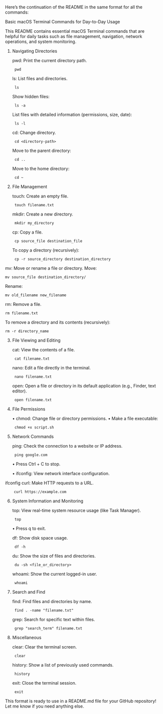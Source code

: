 Here’s the continuation of the README in the same format for all the commands:

Basic macOS Terminal Commands for Day-to-Day Usage

This README contains essential macOS Terminal commands that are helpful for daily tasks such as file management, navigation, network operations, and system monitoring.

1. Navigating Directories

	pwd: Print the current directory path.

		pwd


	ls: List files and directories.

		ls

	Show hidden files:

		ls -a


	List files with detailed information (permissions, size, date):

		ls -l


	cd: Change directory.

		cd <directory-path>

	Move to the parent directory:

		cd ..


	Move to the home directory:

		cd ~



2. File Management

	touch: Create an empty file.

		touch filename.txt


	mkdir: Create a new directory.

		mkdir my_directory


	cp: Copy a file.

		cp source_file destination_file

	To copy a directory (recursively):

		cp -r source_directory destination_directory


mv: Move or rename a file or directory.
	Move:

	mv source_file destination_directory/
 Rename:

	mv old_filename new_filename
 rm: Remove a file.

	rm filename.txt
 To remove a directory and its contents (recursively):	
 
 	rm -r directory_name



3. File Viewing and Editing

	cat: View the contents of a file.

		cat filename.txt


	nano: Edit a file directly in the terminal.

		nano filename.txt


	open: Open a file or directory in its default application (e.g., Finder, text editor).

		open filename.txt



4. File Permissions

	•	chmod: Change file or directory permissions.
	•	Make a file executable:

		chmod +x script.sh



5. Network Commands

	ping: Check the connection to a website or IP address.

		ping google.com

	•	Press Ctrl + C to stop.

	•	ifconfig: View network interface configuration.

ifconfig
	curl: Make HTTP requests to a URL.

		curl https://example.com



6. System Information and Monitoring

	top: View real-time system resource usage (like Task Manager).

		top

	•	Press q to exit.

	df: Show disk space usage.

		df -h


	du: Show the size of files and directories.

		du -sh <file_or_directory>


	whoami: Show the current logged-in user.

		whoami



7. Search and Find

	find: Find files and directories by name.

		find . -name "filename.txt"


	grep: Search for specific text within files.

		grep "search_term" filename.txt



8. Miscellaneous

	clear: Clear the terminal screen.

		clear


	history: Show a list of previously used commands.

		history


	exit: Close the terminal session.

		exit



This format is ready to use in a README.md file for your GitHub repository! Let me know if you need anything else.
